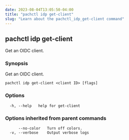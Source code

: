 ```yaml
---
date: 2023-08-04T13:05:50-04:00
title: "pachctl idp get-client"
slug: "Learn about the pachctl_idp_get-client command"
---
```


## pachctl idp get-client

Get an OIDC client.

### Synopsis

Get an OIDC client.

```
pachctl idp get-client <client ID> [flags]
```

### Options

```
  -h, --help   help for get-client
```

### Options inherited from parent commands

```
      --no-color   Turn off colors.
  -v, --verbose    Output verbose logs
```


